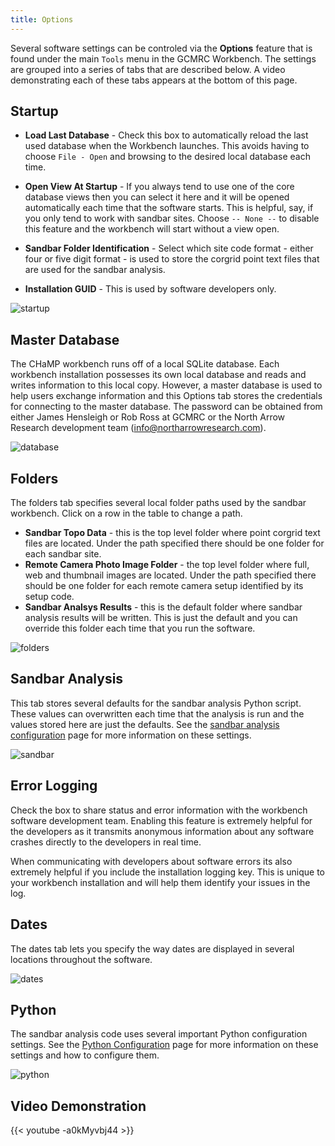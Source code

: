 ```yaml
---
title: Options
---
```

Several software settings can be controled via the **Options** feature that is found under the main `Tools` menu in the GCMRC Workbench. The settings are grouped into a series of tabs that are described below. A video demonstrating each of these tabs appears at the bottom of this page.

## Startup

* **Load Last Database** - Check this box to automatically reload the last used database when the Workbench launches. This avoids having to choose `File - Open` and browsing to the desired local database each time.

* **Open View At Startup** - If you always tend to use one of the core database views then you can select it here and it will be opened automatically each time that the software starts. This is helpful, say, if you only tend to work with sandbar sites. Choose `-- None --` to disable this feature and the workbench will start without a view open.

* **Sandbar Folder Identification** - Select which site code format - either four or five digit format - is used to store the corgrid point text files that are used for the sandbar analysis.

* **Installation GUID** - This is used by software developers only.

![startup](/images/options/options_startup.png)

## Master Database

  The CHaMP workbench runs off of a local SQLite database. Each workbench installation possesses its own local database and reads and writes information to this local copy. However, a master database is used to help users exchange information and this Options tab stores the credentials for connecting to the master database. The password can be obtained from either James Hensleigh or Rob Ross at GCMRC or the North Arrow Research development team (info@northarrowresearch.com).

![database](/images/options/options_database.png)

## Folders
The folders tab specifies several local folder paths used by the sandbar workbench. Click on a row in the table to change a path.

* **Sandbar Topo Data** - this is the top level folder where point corgrid text files are located. Under the path specified there should be one folder for each sandbar site.
* **Remote Camera Photo Image Folder** - the top level folder where full, web and thumbnail images are located. Under the path specified there should be one folder for each remote camera setup identified by its setup code.
* **Sandbar Analsys Results** - this is the default folder where sandbar analysis results will be written. This is just the default and you can override this folder each time that you run the software.

![folders](/images/options/options_folders.png)

## Sandbar Analysis

This tab stores several defaults for the sandbar analysis Python script. These values can overwritten each time that the analysis is run and the values stored here are just the defaults. See the [sandbar analysis configuration](/online_help/sandbar_analysis/sandbar_analysis_run) page for more information on these settings.

![sandbar](/images/options/options_sandbar.png)

## Error Logging

Check the box to share  status and error information with the workbench software development team. Enabling this feature is extremely helpful for the developers as it transmits anonymous information about any software crashes directly to the developers in real time.

When communicating with developers about software errors its also extremely helpful if you include the  installation logging key. This is unique to your workbench installation and will help them identify your issues in the log.

## Dates
The dates tab lets you specify the way dates are displayed in several locations throughout the software.

![dates](/images/options/options_dates.png)

## Python
The sandbar analysis code uses several important Python configuration settings. See the [Python Configuration](/online_help/sandbar_analysis/python_configuration) page for more information on these settings and how to configure them.

![python](/images/options/options_python.png)


## Video Demonstration

{{< youtube -a0kMyvbj44 >}}